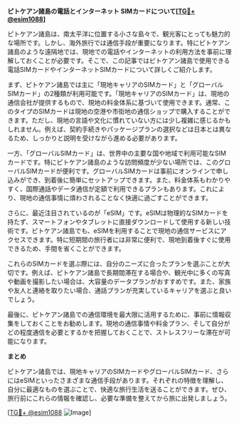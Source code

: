 **ピトケアン諸島の電話とインターネット SIMカードについて[[TG💪+ @esim1088](https://t.me/s/esim1088)]**

ピトケアン諸島は、南太平洋に位置する小さな島々で、観光客にとっても魅力的な場所です。しかし、海外旅行では通信手段が重要になります。特にピトケアン諸島のような遠隔地では、現地での電話やインターネットの利用方法を事前に理解しておくことが必要です。そこで、この記事ではピトケアン諸島で使用できる電話SIMカードやインターネットSIMカードについて詳しくご紹介します。

まず、ピトケアン諸島では主に「現地キャリアのSIMカード」と「グローバルSIMカード」の2種類が利用可能です。「現地キャリアのSIMカード」は、現地の通信会社が提供するもので、現地の料金体系に基づいて使用できます。通常、このタイプのSIMカードは現地の空港や市街地の通信ショップで購入することができます。ただし、現地の言語や文化に慣れていない方には少し複雑に感じるかもしれません。例えば、契約手続きやパッケージプランの選択などは日本とは異なるため、しっかりと説明を受けながら進める必要があります。

一方、「グローバルSIMカード」は、世界中の主要な国や地域で利用可能なSIMカードです。特にピトケアン諸島のような訪問頻度が少ない場所では、このグローバルSIMカードが便利です。グローバルSIMカードは事前にオンラインで申し込みができ、到着後に簡単にセットアップできます。また、料金体系もわかりやすく、国際通話やデータ通信が定額で利用できるプランもあります。これにより、現地の通信事情に煩わされることなく快適に過ごすことができます。

さらに、最近注目されているのが「eSIM」です。eSIMは物理的なSIMカードを持たず、スマートフォンやタブレットに直接ダウンロードして使用する新しい技術です。ピトケアン諸島でも、eSIMを利用することで現地の通信サービスにアクセスできます。特に短期間の旅行者には非常に便利で、現地到着後すぐに使用できるため、手間を省くことができます。

これらのSIMカードを選ぶ際には、自分のニーズに合ったプランを選ぶことが大切です。例えば、ピトケアン諸島で長期間滞在する場合や、観光中に多くの写真や動画を撮影したい場合は、大容量のデータプランがおすすめです。また、家族や友人と連絡を取りたい場合、通話プランが充実しているキャリアを選ぶと良いでしょう。

最後に、ピトケアン諸島での通信環境を最大限に活用するために、事前に情報収集をしておくことをお勧めします。現地の通信事情や料金プラン、そして自分がどの程度通信を必要とするかを把握しておくことで、ストレスフリーな滞在が可能になります。

**まとめ**

ピトケアン諸島では、現地キャリアのSIMカードやグローバルSIMカード、さらにはeSIMといったさまざまな通信手段があります。それぞれの特徴を理解し、自分に最適なものを選ぶことで、快適な旅行生活を送ることができます。ぜひ、旅行前にこれらの情報を確認し、必要な準備を整えてから旅に出発しましょう。

[[TG💪+ @esim1088](https://t.me/s/esim1088) ![Image](https://i.postimg.cc/Y0z9fWf4/image.png)]